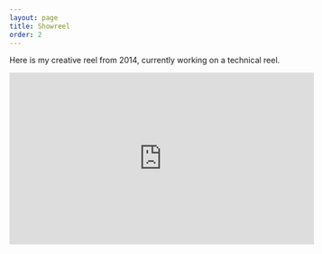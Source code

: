 ```yaml
---
layout: page
title: Showreel
order: 2
---
```


Here is my creative reel from 2014, currently working on a technical reel.

<p id="media">
<iframe src="https://player.vimeo.com/video/93781884?color=ffffff&title=0&byline=0&portrait=0" width="540" height="304" frameborder="0" webkitallowfullscreen mozallowfullscreen allowfullscreen></iframe>
</p>